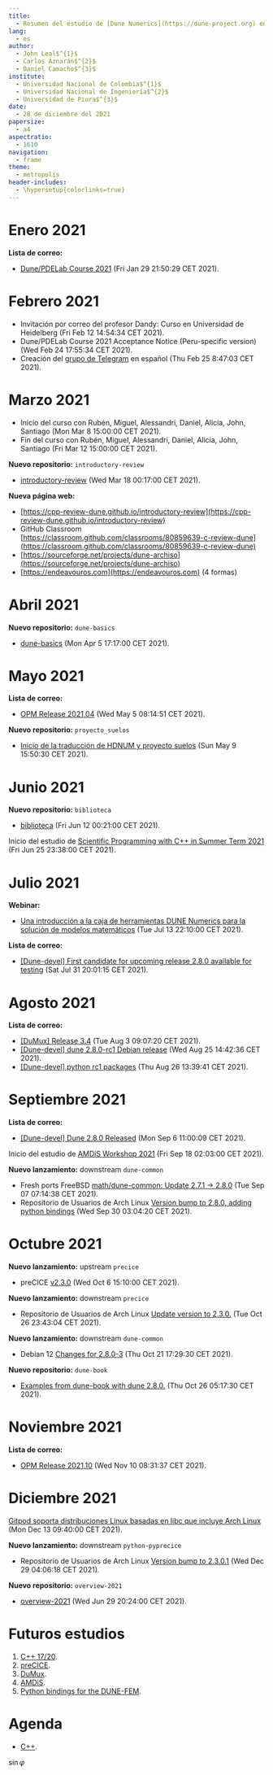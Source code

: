 ```yaml
---
title:
  - Resumen del estudio de [Dune Numerics](https://dune-project.org) en el año 2021
lang:
  - es
author:
  - John Leal$^{1}$
  - Carlos Aznarán$^{2}$
  - Daniel Camacho$^{3}$
institute:
  - Universidad Nacional de Colombia$^{1}$
  - Universidad Nacional de Ingeniería$^{2}$
  - Universidad de Piura$^{3}$
date:
  - 28 de diciembre del 2021
papersize:
  - a4
aspectratio:
  - 1610
navigation:
  - frame
theme:
  - metropolis
header-includes:
  - \hypersetup{colorlinks=true}
---
```


# Enero 2021

**Lista de correo:**

- [Dune/PDELab Course 2021](https://lists.dune-project.org/pipermail/dune/2021-January/015108.html) (Fri Jan 29 21:50:29 CET 2021).

# Febrero 2021

- Invitación por correo del profesor Dandy: Curso en Universidad de Heidelberg (Fri Feb 12 14:54:34 CET 2021).
- Dune/PDELab Course 2021 Acceptance Notice (Peru-specific version) (Wed Feb 24 17:55:34 CET 2021).
- Creación del [grupo de Telegram](https://t.me/joinchat/OsfYP1xnFlxjN2Ix) en español (Thu Feb 25 8:47:03 CET 2021).

# Marzo 2021

- Inicio del curso con Rubén, Miguel, Alessandri, Daniel, Alicia, John, Santiago (Mon Mar 8 15:00:00 CET 2021).
- Fin del curso con Rubén, Miguel, Alessandri, Daniel, Alicia, John, Santiago (Fri Mar 12 15:00:00 CET 2021).

**Nuevo repositorio:** `introductory-review`

- [introductory-review](https://github.com/cpp-review-dune/introductory-review) (Wed Mar 18 00:17:00 CET 2021).

**Nueva página web:**

- [https://cpp-review-dune.github.io/introductory-review](https://cpp-review-dune.github.io/introductory-review)
- GitHub Classroom [https://classroom.github.com/classrooms/80859639-c-review-dune](https://classroom.github.com/classrooms/80859639-c-review-dune)
- [https://sourceforge.net/projects/dune-archiso](https://sourceforge.net/projects/dune-archiso)
- [https://endeavouros.com](https://endeavouros.com) (4 formas)

# Abril 2021

**Nuevo repositorio:** `dune-basics`

- [dune-basics](https://github.com/cpp-review-dune/dune-basics) (Mon Apr 5 17:17:00 CET 2021).

# Mayo 2021

**Lista de correo:**

- [OPM Release 2021.04](https://opm-project.org/pipermail/opm/2021-May/000730.html) (Wed May 5 08:14:51 CET 2021).

**Nuevo repositorio:** `proyecto_suelos`

- [Inicio de la traducción de HDNUM y proyecto suelos](https://github.com/cpp-review-dune/proyecto_suelos) (Sun May 9 15:50:30 CET 2021).

# Junio 2021

**Nuevo repositorio:** `biblioteca`

- [biblioteca](https://github.com/cpp-review-dune/biblioteca) (Fri Jun 12 00:21:00 CET 2021).

Inicio del estudio de [Scientific Programming with C++ in Summer Term 2021](https://gitlab.math.tu-dresden.de/teaching/scprog/so2021) (Fri Jun 25 23:38:00 CET 2021).

# Julio 2021

**Webinar:**

- [Una introducción a la caja de herramientas DUNE Numerics para la solución de modelos matemáticos](https://cpp-review-dune.github.io/webinar/slides.pdf) (Tue Jul 13 22:10:00 CET 2021).

**Lista de correo:**

- [[Dune-devel] First candidate for upcoming release 2.8.0 available for testing](https://lists.dune-project.org/pipermail/dune-devel/2021-July/002790.html) (Sat Jul 31 20:01:15 CET 2021).

# Agosto 2021

**Lista de correo:**

- [[DuMux] Release 3.4](https://listserv.uni-stuttgart.de/pipermail/dumux/2021q3/002766.html) (Tue Aug 3 09:07:20 CET 2021).
- [[Dune-devel] dune 2.8.0-rc1 Debian release](https://lists.dune-project.org/pipermail/dune-devel/2021-August/002800.html) (Wed Aug 25 14:42:36 CET 2021).
- [[Dune-devel] python rc1 packages](https://lists.dune-project.org/pipermail/dune-devel/2021-August/002802.html) (Thu Aug 26 13:39:41 CET 2021).

<!-- Reunión con Alicia a las 1pm el 8 de agosto -->

# Septiembre 2021

**Lista de correo:**

- [[Dune-devel] Dune 2.8.0 Released](https://lists.dune-project.org/pipermail/dune-devel/2021-September/002815.html) (Mon Sep 6 11:00:09 CET 2021).

Inicio del estudio de [AMDiS Workshop 2021](https://amdis.readthedocs.io/en/latest/workshop/2021) (Fri Sep 18 02:03:00 CET 2021).

**Nuevo lanzamiento:** downstream `dune-common`

- Fresh ports FreeBSD [math/dune-common: Update 2.7.1 -> 2.8.0](https://cgit.freebsd.org/ports/commit/math/dune-common/Makefile?id=49b120d5b0e55031d89b1564a12eee65064e5eaf) (Tue Sep 07 07:14:38 CET 2021).
- Repositorio de Usuarios de Arch Linux [Version bump to 2.8.0, adding python bindings](https://aur.archlinux.org/cgit/aur.git/commit/?h=dune-common&id=09926ead5ceea3d09bc9d06e4b3aa003c98671da) (Wed Sep 30 03:04:20 CET 2021).

# Octubre 2021

**Nuevo lanzamiento:** upstream `precice`

- preCICE [v2.3.0](https://github.com/precice/precice/releases/tag/v2.3.0) (Wed Oct 6 15:10:00 CET 2021).

**Nuevo lanzamiento:** downstream `precice`

- Repositorio de Usuarios de Arch Linux [Update version to 2.3.0.](https://aur.archlinux.org/cgit/aur.git/commit/?h=precice&id=37097e26e4ffb364064e8820b10689dd5d71eb9c) (Tue Oct 26 23:43:04 CET 2021).

**Nuevo lanzamiento:** downstream `dune-common`

- Debian 12 [Changes for 2.8.0-3](https://salsa.debian.org/science-team/dune-common/-/commit/d7df80a43cb624edc8a5846084ac2ffa005498c2) (Thu Oct 21 17:29:30 CET 2021).

**Nuevo repositorio:** `dune-book`

- [Examples from dune-book with dune 2.8.0.](https://github.com/cpp-review-dune/dune-book) (Thu Oct 26 05:17:30 CET 2021).

# Noviembre 2021

**Lista de correo:**

- [OPM Release 2021.10](https://opm-project.org/pipermail/opm/2021-November/000773.html) (Wed Nov 10 08:31:37 CET 2021).

# Diciembre 2021

[Gitpod soporta distribuciones Linux basadas en libc que incluye Arch Linux](https://twitter.com/csweichel/status/1470312576915550212) (Mon Dec 13 09:40:00 CET 2021).

**Nuevo lanzamiento:** downstream `python-pyprecice`

- Repositorio de Usuarios de Arch Linux [Version bump to 2.3.0.1](https://aur.archlinux.org/cgit/aur.git/commit/?h=python-pyprecice&id=b32420468e51befb1e2b42d7f20f914158fba476) (Wed Dec 29 04:06:18 CET 2021).

**Nuevo repositorio:** `overview-2021`

- [overview-2021](https://github.com/cpp-review-dune/overview-2021) (Wed Jun 29 20:24:00 CET 2021).

<!-- Reunión con Rubén a las Xpm el Y de enero -->

<!-- # Fragile slide {.fragile}

- What is SCM?
  - Source Control Management/Manager

```cpp
#include <iostream>

int main(int argc, char** argv[])
{

  std::cout << "Hola!" << std::endl;

  return 0;
}
``` -->

# Futuros estudios

1. [C++ 17/20](https://isocpp.org).
2. [preCICE](https://precice.org).
3. [DuMux](https://dumux.org).
4. [AMDiS](https://amdis.readthedocs.io).
5. [Python bindings for the DUNE-FEM](https://www.dune-project.org/sphinx/content/sphinx/dune-fem).

<!--
Manuales:
- https://ctan.dcc.uchile.cl/macros/latex/contrib/beamer/doc/beameruserguide.pdf
- https://pandoc.org/MANUAL.pdf
-->

[](https://github.com/samuelburbulla/dune-mmesh/issues/3)
[](https://launchpadlibrarian.net/83776282/fenics-book-2011-10-27-final.pdf)
[](https://www.comsol.de)

# Agenda

- [C++]().

$\sin \varphi$
